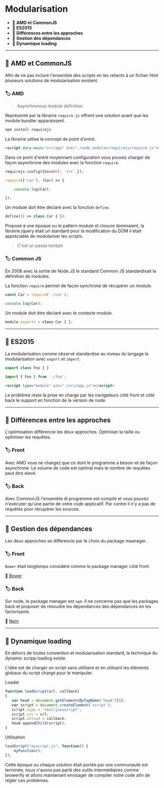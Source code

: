 # Modularisation

*  🔖 **AMD et CommonJS**
*  🔖 **ES2015**
*  🔖 **Différences entre les approches**
*  🔖 **Gestion des dépendances**
*  🔖 **Dynamique loading**

___

## 📑 AMD et CommonJS

Afin de ne pas inclure l'ensemble des scripts en les reliants à un fichier html plusieurs solutions de modularisation existent.

### 🏷️ **AMD**

> Asynchronous module definition

Représenté par la librairie `require.js` offrent une solution avant que les module bundler apparaissent.

```bash
npm install requirejs
```

La librairie utilise le concept de point d'entré.

```html
<script data-main="src/app" src="./node_modules/requirejs/require.js"></script>
```

Dans ce point d'entré moyennant configuration vous pouvez charger de façon asynchrone des modules avec la fonction `require`.

```js
requirejs.config({baseUrl: 'src',});

require(['car'], (Car) => {

    console.log(Car);

});
```

Un module doit être déclaré avec la fonction `define`.

```js
define(() => class Car { }); 
```

Proposé à une époque ou le pattern module et closure dominaient, la librairie jquery était un standard pour la modification du DOM il était appréciable de modulariser les scripts.

> C'est un passé lointain

### 🏷️ **Common JS**

En 2008 avec la sortie de Node.JS le standard Common JS standardisait la définition de modules.

La fonction `require` permet de façon synchrone de récupérer un module.

```js
const Car = require('./car');

console.log(Car);
```

Un module doit être déclaré avec le contexte module.

```js
module.exports = class Car { };
```

___

## 📑 ES2015

La modularisation comme observé standardise au niveau du langage la modularisation avec `export` et `import`.

```js
export class Foo { }
```

```js
import { Foo } from './foo';
```

```html
<script type="module" src="./src/app.js"></script>
```

Le problème reste la prise en charge par les navigateurs côté front et côté back le support en fonction de la version de node.

___

## 📑 Différences entre les approches

L'optimisation différencie les deux approches. Optimiser la taille ou optimiser les requêtes.

### 🏷️ **Front**

Avec AMD vous ne chargez que ce dont le programme a besoin et de façon asynchrone. Le volume de code est optimal mais le nombre de requêtes peut être elevé.

### 🏷️ **Back**

Avec CommonJS l'ensemble di progremme est compilé et vous pouvez n'exécuter qu'une partie de votre code applicatif. Par contre il n'y a pas de requêtes pour récupérer les sources.
___

## 📑 Gestion des dépendances

Les deux approches se différencie par le choix du package maanager.

### 🏷️ **Front**

`Bower` était longtemps considéré comme le package manager côté front.

🔗 [Bower](https://bower.io/)

### 🏷️ **Back**

Sur node, le package manager est `npm`. Il ne concerne pas que les packages back et proposer de résoudre les dépendances des dépendances en les factorisants.

🔗 [Npm](https://www.npmjs.com/)

___

## 📑 Dynamique loading

En dehors de toutes convention et modularisation standard, la technique du dynamic scripp loading existe.

L'idée est de charger un script sans utilitaire et en utilisant les éléments globaux du script chargé pour le manipuler.

Loader

```js
function loadScript(url, callback)
{
   var head = document.getElementsByTagName('head')[0];
   var script = document.createElement('script');
   script.type = 'text/javascript';
   script.src = url;
   script.onload = callback;
   head.appendChild(script);
}
```

Utilisation

```js
loadScript("myscript.js", function() {
    myFunction();
});
```

Cette époque ou chaque solution était portée par une communauté est terminée, nous n'avons pas parlé des outils intermédiaires comme browerify et allons maintenant envisager de compiler notre code afin de régler ces problèmes.